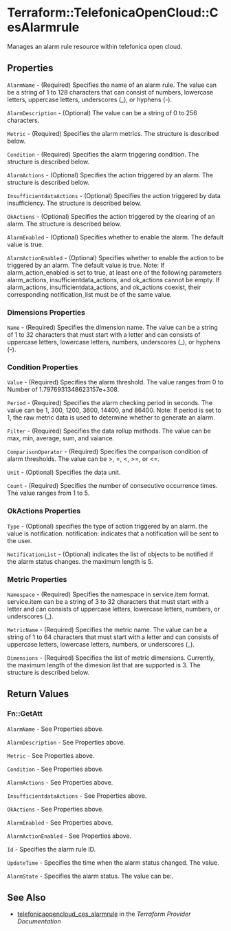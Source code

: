 # Terraform::TelefonicaOpenCloud::CesAlarmrule

Manages an alarm rule resource within telefonica open cloud.

## Properties

`AlarmName` - (Required) Specifies the name of an alarm rule. The value can be a string of 1 to 128 characters that can consist of numbers, lowercase letters, uppercase letters, underscores (_), or hyphens (-).

`AlarmDescription` - (Optional) The value can be a string of 0 to 256 characters.

`Metric` - (Required) Specifies the alarm metrics. The structure is described below.

`Condition` - (Required) Specifies the alarm triggering condition. The structure is described below.

`AlarmActions` - (Optional) Specifies the action triggered by an alarm. The structure is described below.

`InsufficientdataActions` - (Optional) Specifies the action triggered by data insufficiency. The structure is described below.

`OkActions` - (Optional) Specifies the action triggered by the clearing of an alarm. The structure is described below.

`AlarmEnabled` - (Optional) Specifies whether to enable the alarm. The default value is true.

`AlarmActionEnabled` - (Optional) Specifies whether to enable the action to be triggered by an alarm. The default value is true. Note: If alarm_action_enabled is set to true, at least one of the following parameters alarm_actions, insufficientdata_actions, and ok_actions cannot be empty. If alarm_actions, insufficientdata_actions, and ok_actions coexist, their corresponding notification_list must be of the same value.

### Dimensions Properties

`Name` - (Required) Specifies the dimension name. The value can be a string of 1 to 32 characters that must start with a letter and can consists of uppercase letters, lowercase letters, numbers, underscores (_), or hyphens (-).

### Condition Properties

`Value` - (Required) Specifies the alarm threshold. The value ranges from 0 to Number of 1.7976931348623157e+308.

`Period` - (Required) Specifies the alarm checking period in seconds. The value can be 1, 300, 1200, 3600, 14400, and 86400. Note: If period is set to 1, the raw metric data is used to determine whether to generate an alarm.

`Filter` - (Required) Specifies the data rollup methods. The value can be max, min, average, sum, and vaiance.

`ComparisonOperator` - (Required) Specifies the comparison condition of alarm thresholds. The value can be >, =, <, >=, or <=.

`Unit` - (Optional) Specifies the data unit.

`Count` - (Required) Specifies the number of consecutive occurrence times. The value ranges from 1 to 5.

### OkActions Properties

`Type` - (Optional) specifies the type of action triggered by an alarm. the value is notification. notification: indicates that a notification will be sent to the user.

`NotificationList` - (Optional) indicates the list of objects to be notified if the alarm status changes. the maximum length is 5.

### Metric Properties

`Namespace` - (Required) Specifies the namespace in service.item format. service.item can be a string of 3 to 32 characters that must start with a letter and can consists of uppercase letters, lowercase letters, numbers, or underscores (_).

`MetricName` - (Required) Specifies the metric name. The value can be a string of 1 to 64 characters that must start with a letter and can consists of uppercase letters, lowercase letters, numbers, or underscores (_).

`Dimensions` - (Required) Specifies the list of metric dimensions. Currently, the maximum length of the dimesion list that are supported is 3. The structure is described below.


## Return Values

### Fn::GetAtt

`AlarmName` - See Properties above.

`AlarmDescription` - See Properties above.

`Metric` - See Properties above.

`Condition` - See Properties above.

`AlarmActions` - See Properties above.

`InsufficientdataActions` - See Properties above.

`OkActions` - See Properties above.

`AlarmEnabled` - See Properties above.

`AlarmActionEnabled` - See Properties above.

`Id` - Specifies the alarm rule ID.

`UpdateTime` - Specifies the time when the alarm status changed. The value.

`AlarmState` - Specifies the alarm status. The value can be:.

## See Also

* [telefonicaopencloud_ces_alarmrule](https://www.terraform.io/docs/providers/telefonicaopencloud/r/ces_alarmrule.html) in the _Terraform Provider Documentation_